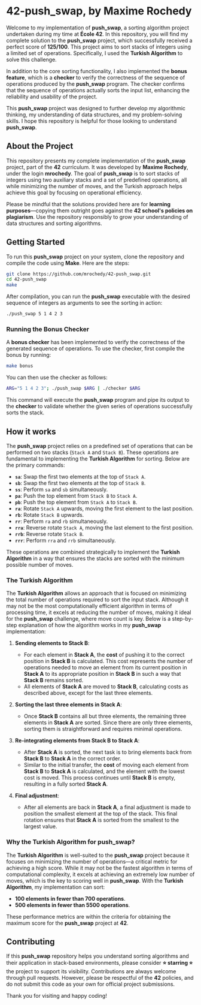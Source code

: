 # 42-push_swap, by Maxime Rochedy

Welcome to my implementation of **push_swap**, a sorting algorithm project undertaken during my time at **École 42**. In this repository, you will find my complete solution to the **push_swap** project, which successfully received a perfect score of **125/100**. This project aims to sort stacks of integers using a limited set of operations. Specifically, I used the **Turkish Algorithm** to solve this challenge.

In addition to the core sorting functionality, I also implemented the **bonus feature**, which is a **checker** to verify the correctness of the sequence of operations produced by the **push_swap** program. The checker confirms that the sequence of operations actually sorts the input list, enhancing the reliability and usability of the project.

This **push_swap** project was designed to further develop my algorithmic thinking, my understanding of data structures, and my problem-solving skills. I hope this repository is helpful for those looking to understand **push_swap**.

## About the Project

This repository presents my complete implementation of the **push_swap** project, part of the **42** curriculum. It was developed by **Maxime Rochedy**, under the login **mrochedy**. The goal of **push_swap** is to sort stacks of integers using two auxiliary stacks and a set of predefined operations, all while minimizing the number of moves, and the Turkish approach helps achieve this goal by focusing on operational efficiency.

Please be mindful that the solutions provided here are for **learning purposes**—copying them outright goes against the **42 school's policies on plagiarism**. Use the repository responsibly to grow your understanding of data structures and sorting algorithms.

## Getting Started

To run this **push_swap** project on your system, clone the repository and compile the code using **Make**. Here are the steps:

```bash
git clone https://github.com/mrochedy/42-push_swap.git
cd 42-push_swap
make
```

After compilation, you can run the **push_swap** executable with the desired sequence of integers as arguments to see the sorting in action:

```bash
./push_swap 5 1 4 2 3
```

### Running the Bonus Checker

A **bonus checker** has been implemented to verify the correctness of the generated sequence of operations. To use the checker, first compile the bonus by running:

```bash
make bonus
```

You can then use the checker as follows:

```bash
ARG="5 1 4 2 3"; ./push_swap $ARG | ./checker $ARG
```

This command will execute the **push_swap** program and pipe its output to the **checker** to validate whether the given series of operations successfully sorts the stack.

## How it works

The **push_swap** project relies on a predefined set of operations that can be performed on two stacks (`Stack A` and `Stack B`). These operations are fundamental to implementing the **Turkish Algorithm** for sorting. Below are the primary commands:

- **`sa`**: Swap the first two elements at the top of `Stack A`.
- **`sb`**: Swap the first two elements at the top of `Stack B`.
- **`ss`**: Perform `sa` and `sb` simultaneously.
- **`pa`**: Push the top element from `Stack B` to `Stack A`.
- **`pb`**: Push the top element from `Stack A` to `Stack B`.
- **`ra`**: Rotate `Stack A` upwards, moving the first element to the last position.
- **`rb`**: Rotate `Stack B` upwards.
- **`rr`**: Perform `ra` and `rb` simultaneously.
- **`rra`**: Reverse rotate `Stack A`, moving the last element to the first position.
- **`rrb`**: Reverse rotate `Stack B`.
- **`rrr`**: Perform `rra` and `rrb` simultaneously.

These operations are combined strategically to implement the **Turkish Algorithm** in a way that ensures the stacks are sorted with the minimum possible number of moves.

### The Turkish Algorithm

The **Turkish Algorithm** allows an approach that is focused on minimizing the total number of operations required to sort the input stack. Although it may not be the most computationally efficient algorithm in terms of processing time, it excels at reducing the number of moves, making it ideal for the **push_swap** challenge, where move count is key. Below is a step-by-step explanation of how the algorithm works in my **push_swap** implementation:

1. **Sending elements to Stack B**:

   - For each element in **Stack A**, the **cost** of pushing it to the correct position in **Stack B** is calculated. This cost represents the number of operations needed to move an element from its current position in **Stack A** to its appropriate position in **Stack B** in such a way that **Stack B** remains sorted.
   - All elements of **Stack A** are moved to **Stack B**, calculating costs as described above, except for the last three elements.

2. **Sorting the last three elements in Stack A**:

   - Once **Stack B** contains all but three elements, the remaining three elements in **Stack A** are sorted. Since there are only three elements, sorting them is straightforward and requires minimal operations.

3. **Re-integrating elements from Stack B to Stack A**:

   - After **Stack A** is sorted, the next task is to bring elements back from **Stack B** to **Stack A** in the correct order.
   - Similar to the initial transfer, the **cost** of moving each element from **Stack B** to **Stack A** is calculated, and the element with the lowest cost is moved. This process continues until **Stack B** is empty, resulting in a fully sorted **Stack A**.

4. **Final adjustment**:
   - After all elements are back in **Stack A**, a final adjustment is made to position the smallest element at the top of the stack. This final rotation ensures that **Stack A** is sorted from the smallest to the largest value.

### Why the Turkish Algorithm for push_swap?

The **Turkish Algorithm** is well-suited to the **push_swap** project because it focuses on minimizing the number of operations—a critical metric for achieving a high score. While it may not be the fastest algorithm in terms of computational complexity, it excels at achieving an extremely low number of moves, which is the key to scoring well in **push_swap**. With the **Turkish Algorithm**, my implementation can sort:

- **100 elements in fewer than 700 operations**.
- **500 elements in fewer than 5500 operations**.

These performance metrics are within the criteria for obtaining the maximum score for the **push_swap** project at **42**.

## Contributing

If this **push_swap** repository helps you understand sorting algorithms and their application in stack-based environments, please consider **⭐️ starring ⭐️** the project to support its visibility. Contributions are always welcome through pull requests. However, please be respectful of the **42** policies, and do not submit this code as your own for official project submissions.

Thank you for visiting and happy coding!

